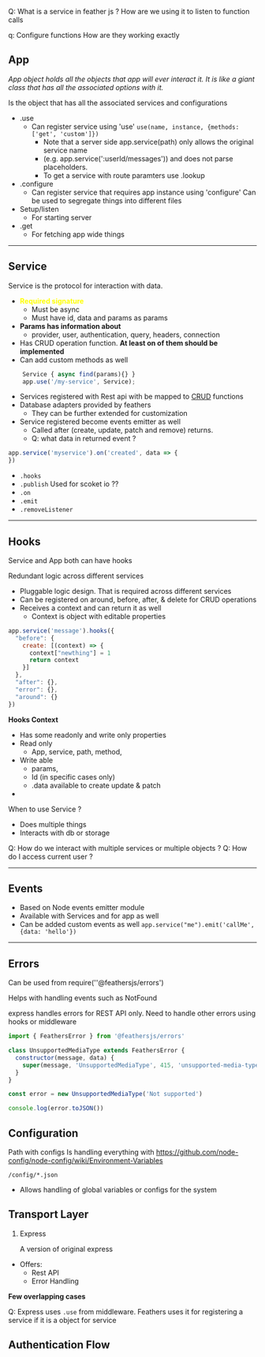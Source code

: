 Q: What is a service in feather js ? How are we using it to listen to function calls

q: Configure functions How are they working exactly

## App

_App object holds all the objects that app will ever interact it. It is like a giant class that has all the associated
options with it._

Is the object that has all the associated services and configurations

* .use
    * Can register service using 'use' ```use(name, instance, {methods: ['get', 'custom']})```
        * Note that a server side app.service(path) only allows the original service name
        * (e.g. app.service(':userId/messages')) and does not parse placeholders.
        * To get a service with route paramters use .lookup
* .configure
    * Can register service that requires app instance using 'configure' Can be used to segregate things into different
      files
* Setup/listen
    * For starting server
* .get
    * For fetching app wide things

___

## Service

Service is the protocol for interaction with data.

- <span style="color:yellow">**Required signature**</span>
    - Must be async
    - Must have id, data and params as params
- **Params has information about**
    - provider, user, authentication, query, headers, connection
- Has CRUD operation function. **At least on of them should be implemented**
- Can add custom methods as well

```javascript 
    Service { async find(params){} }  
    app.use('/my-service', Service); 
```

- Services registered with Rest api with be mapped to
  [CRUD](https://crow.docs.feathersjs.com/guides/basics/services.html#service-methods) functions
- Database adapters provided by feathers
    - They can be further extended for customization
- Service registered become events emitter as well
    - Called after (create, update, patch and remove) returns.
    - Q: what data in returned event ?

```javascript
app.service('myservice').on('created', data => {
})
```

* `.hooks`
* `.publish` Used for scoket io ??
* `.on`
* `.emit`
* `.removeListener`

___

## Hooks

Service and App both can have hooks

Redundant logic across different services

- Pluggable logic design. That is required across different services
- Can be registered on around, before, after, & delete for CRUD operations
- Receives a context and can return it as well
    - Context is object with editable properties

```javascript
app.service('message').hooks({
  "before": {
    create: [(context) => {
      context["newthing"] = 1
      return context
    }]
  },
  "after": {},
  "error": {},
  "around": {}
})
```

**Hooks Context**

* Has some readonly and write only properties
* Read only
    * App, service, path, method,
* Write able
    * params,
    * Id (in specific cases only)
    * .data available to create update & patch
*

When to use Service ?

- Does multiple things
- Interacts with db or storage

Q: How do we interact with multiple services or multiple objects ? Q: How do I access current user ?

___

## Events

* Based on Node events emitter module
* Available with Services and for app as well
* Can be added custom events as well ```app.service("me").emit('callMe', {data: 'hello'})```

___

## Errors

Can be used from require(''@feathersjs/errors')

Helps with handling events such as NotFound

express handles errors for REST API only. Need to handle other errors using hooks or middleware

```javascript
import { FeathersError } from '@feathersjs/errors'

class UnsupportedMediaType extends FeathersError {
  constructor(message, data) {
    super(message, 'UnsupportedMediaType', 415, 'unsupported-media-type', data)
  }
}

const error = new UnsupportedMediaType('Not supported')

console.log(error.toJSON())
```

## Configuration

Path with configs Is handling everything with https://github.com/node-config/node-config/wiki/Environment-Variables

``/config/*.json``

* Allows handling of global variables or configs for the system

## Transport Layer

1. Express
    
    A version of original express
* Offers:
  * Rest API
  * Error Handling

**Few overlapping cases**

Q: Express uses `.use` from middleware. Feathers uses it for registering a service if it is a object for service


## Authentication Flow


